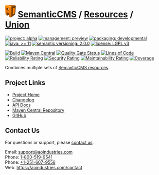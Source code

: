 # [<img src="ao-logo.png" alt="AO Logo" width="35" height="40">](https://github.com/ao-apps) [SemanticCMS](https://github.com/ao-apps/semanticcms) / [Resources](https://github.com/ao-apps/semanticcms-resources) / [Union](https://github.com/ao-apps/semanticcms-resources-union)

[![project: alpha](https://semanticcms.com/ao-badges/project-alpha.svg)](https://aoindustries.com/life-cycle#project-alpha)
[![management: preview](https://semanticcms.com/ao-badges/management-preview.svg)](https://aoindustries.com/life-cycle#management-preview)
[![packaging: developmental](https://semanticcms.com/ao-badges/packaging-developmental.svg)](https://aoindustries.com/life-cycle#packaging-developmental)  
[![java: &gt;= 11](https://semanticcms.com/ao-badges/java-11.svg)](https://docs.oracle.com/en/java/javase/11/)
[![semantic versioning: 2.0.0](https://semanticcms.com/ao-badges/semver-2.0.0.svg)](https://semver.org/spec/v2.0.0.html)
[![license: LGPL v3](https://semanticcms.com/ao-badges/license-lgpl-3.0.svg)](https://www.gnu.org/licenses/lgpl-3.0)

[![Build](https://github.com/ao-apps/semanticcms-resources-union/workflows/Build/badge.svg?branch=master)](https://github.com/ao-apps/semanticcms-resources-union/actions?query=workflow%3ABuild)
[![Maven Central](https://maven-badges.herokuapp.com/maven-central/com.semanticcms/semanticcms-resources-union/badge.svg)](https://maven-badges.herokuapp.com/maven-central/com.semanticcms/semanticcms-resources-union)
[![Quality Gate Status](https://sonarcloud.io/api/project_badges/measure?branch=master&project=com.semanticcms%3Asemanticcms-resources-union&metric=alert_status)](https://sonarcloud.io/dashboard?branch=master&id=com.semanticcms%3Asemanticcms-resources-union)
[![Lines of Code](https://sonarcloud.io/api/project_badges/measure?branch=master&project=com.semanticcms%3Asemanticcms-resources-union&metric=ncloc)](https://sonarcloud.io/component_measures?branch=master&id=com.semanticcms%3Asemanticcms-resources-union&metric=ncloc)  
[![Reliability Rating](https://sonarcloud.io/api/project_badges/measure?branch=master&project=com.semanticcms%3Asemanticcms-resources-union&metric=reliability_rating)](https://sonarcloud.io/component_measures?branch=master&id=com.semanticcms%3Asemanticcms-resources-union&metric=Reliability)
[![Security Rating](https://sonarcloud.io/api/project_badges/measure?branch=master&project=com.semanticcms%3Asemanticcms-resources-union&metric=security_rating)](https://sonarcloud.io/component_measures?branch=master&id=com.semanticcms%3Asemanticcms-resources-union&metric=Security)
[![Maintainability Rating](https://sonarcloud.io/api/project_badges/measure?branch=master&project=com.semanticcms%3Asemanticcms-resources-union&metric=sqale_rating)](https://sonarcloud.io/component_measures?branch=master&id=com.semanticcms%3Asemanticcms-resources-union&metric=Maintainability)
[![Coverage](https://sonarcloud.io/api/project_badges/measure?branch=master&project=com.semanticcms%3Asemanticcms-resources-union&metric=coverage)](https://sonarcloud.io/component_measures?branch=master&id=com.semanticcms%3Asemanticcms-resources-union&metric=Coverage)

Combines multiple sets of [SemanticCMS resources](https://github.com/ao-apps/semanticcms-resources).

## Project Links
* [Project Home](https://semanticcms.com/resources/union/)
* [Changelog](https://semanticcms.com/resources/union/changelog)
* [API Docs](https://semanticcms.com/resources/union/apidocs/)
* [Maven Central Repository](https://central.sonatype.com/artifact/com.semanticcms/semanticcms-resources-union)
* [GitHub](https://github.com/ao-apps/semanticcms-resources-union)

## Contact Us
For questions or support, please [contact us](https://aoindustries.com/contact):

Email: [support@aoindustries.com](mailto:support@aoindustries.com)  
Phone: [1-800-519-9541](tel:1-800-519-9541)  
Phone: [+1-251-607-9556](tel:+1-251-607-9556)  
Web: https://aoindustries.com/contact
